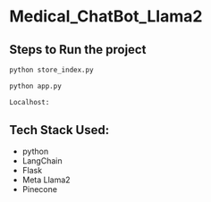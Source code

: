 # Medical_ChatBot_Llama2

## Steps to Run the project

```bash
python store_index.py

```

```bash
python app.py

```

```bash
Localhost:

```

## Tech Stack Used:

- python
- LangChain
- Flask
- Meta Llama2
- Pinecone